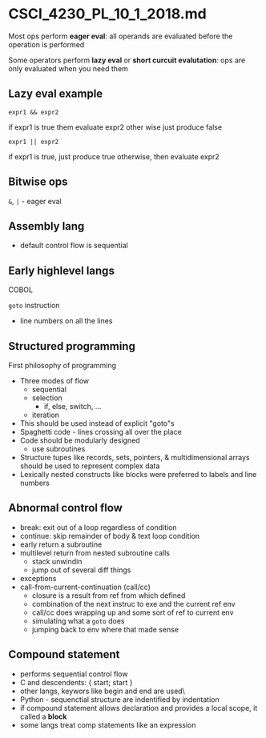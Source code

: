 # CSCI_4230_PL_10_1_2018.md

Most ops perform __eager eval__: all operands are evaluated before the operation is performed

Some operators perform __lazy eval__ or __short curcuit evalutation__: ops are only evaluated when you need them

## Lazy eval example 

```
expr1 && expr2
```

if expr1 is true them evaluate expr2 other wise just produce false

```
expr1 || expr2
```

if expr1 is true, just produce true otherwise, then evaluate expr2

## Bitwise ops 

`&`, `|` - eager eval

## Assembly lang

* default control flow is sequential

## Early highlevel langs

COBOL

`goto` instruction

* line numbers on all the lines

## Structured programming

First philosophy of programming

* Three modes of flow
  * sequential
  * selection
    * if, else, switch, ...
  * iteration
* This should be used instead of explicit "goto"s
* Spaghetti code - lines crossing all over the place
* Code should be modularly designed
  * use subroutines
* Structure tupes like records, sets, pointers, & multidimensional arrays should be used to represent complex data
* Lexically nested constructs like blocks were preferred to labels and line numbers

## Abnormal control flow

* break: exit out of a loop regardless of condition
* continue: skip remainder of body & text loop condition
* early return a subroutine
* multilevel return from nested subroutine calls
  * stack unwindin
  * jump out of several diff things
* exceptions
* call-from-current-continuation (call/cc)
  * closure is a result from ref from which defined
  * combination of the next instruc to exe and the current ref env
  * call/cc does wrapping up and some sort of ref to current env
  * simulating what a `goto` does
  * jumping back to env where that made sense

## Compound statement

* performs sequential control flow
* C and descendents: { start; start }
* other langs, keywors like begin and end are used\
* Python - sequenctial structure are indentified by indentation
* if compound statement allows declaration and provides a local scope, it called a __block__
* some langs treat comp statements like an expression